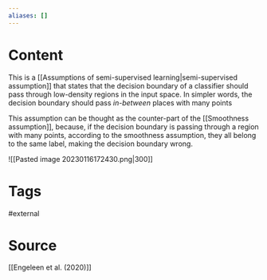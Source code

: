 ```yaml
---
aliases: []
---
```

# Content
This is a [[Assumptions of semi-supervised learning|semi-supervised assumption]] that states that the decision boundary of a classifier should pass through low-density regions in the input space. In simpler words, the decision boundary should pass *in-between* places with many points

This assumption can be thought as the counter-part of the [[Smoothness assumption]], because, if the decision boundary is passing through a region with many points, according to the smoothness assumption, they all belong to the same label, making the decision boundary wrong.

![[Pasted image 20230116172430.png|300]]

# Tags
#external 

# Source
[[Engeleen et al. (2020)]]
